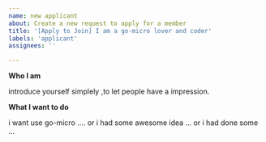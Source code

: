 ```yaml
---
name: new applicant
about: Create a new request to apply for a member
title: '[Apply to Join] I am a go-micro lover and coder'
labels: 'applicant'
assignees: ''

---
```


**Who I am**

introduce yourself simplely ,to let people have a impression.

**What I want to do**

i want use go-micro .... or i had some awesome idea ... or i had done some ...